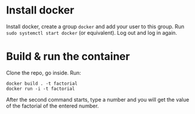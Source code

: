 # Install docker

Install docker, create a group `docker` and add your user to this group.
Run `sudo systemctl start docker` (or equivalent).
Log out and log in again.

# Build & run the container

Clone the repo, go inside. Run:

```
docker build . -t factorial
docker run -i -t factorial
```

After the second command starts, type a number and you will get the value of the factorial of the entered number.


